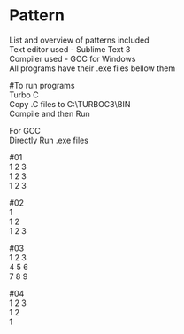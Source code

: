 # Pattern  
List and overview of patterns included  
Text editor used - Sublime Text 3   
Compiler used - GCC for Windows  
All programs have their .exe files bellow them    
  

#To run programs  
Turbo C  
Copy .C files to C:\TURBOC3\BIN  
Compile and then Run  

For GCC   
Directly Run .exe files  

#01  
1 2 3  
1 2 3   
1 2 3  


#02  
1  
1 2  
1 2 3   


#03  
1 2 3  
4 5 6   
7 8 9  


#04  
1 2 3   
1 2  
1  
  
